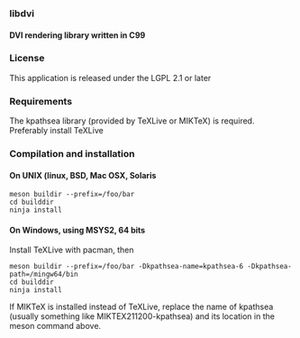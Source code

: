 ### libdvi

#### DVI rendering library written in C99

### License

This application is released under the LGPL 2.1 or later

### Requirements

The kpathsea library (provided by TeXLive or MIKTeX) is required.
Preferably install TeXLive


### Compilation and installation

#### On UNIX (linux, BSD, Mac OSX, Solaris

```
meson buildir --prefix=/foo/bar
cd builddir
ninja install
```

#### On Windows, using MSYS2, 64 bits

Install TeXLive with pacman, then

```
meson buildir --prefix=/foo/bar -Dkpathsea-name=kpathsea-6 -Dkpathsea-path=/mingw64/bin
cd builddir
ninja install
```

If MIKTeX is installed instead of TeXLive, replace the name of kpathsea
(usually something like MIKTEX211200-kpathsea) and its location in the
meson command above.
